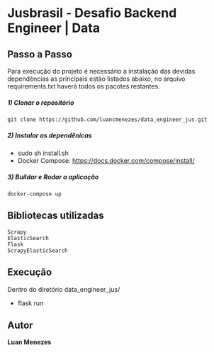 # Jusbrasil - Desafio Backend Engineer | Data

## Passo a Passo
Para execução do projeto é necessário a instalação das devidas dependências as principais estão listados abaixo, no arquivo requirements.txt haverá todos os pacotes restantes.

##### 1) Clonar o repositório

```git clone https://github.com/luancmenezes/data_engineer_jus.git```

##### 2) Instalar as dependênicas

<!-- - Docker: https://docs.docker.com/install/linux/docker-ce/ubuntu/ -->

- sudo sh install.sh
- Docker Compose: https://docs.docker.com/compose/install/

##### 3) Buildar e Rodar a aplicação

```docker-compose up```

## Bibliotecas utilizadas

```
Scrapy
ElasticSearch
Flask
ScrapyElasticSearch
```
## Execução
Dentro do diretório data_engineer_jus/ 

- flask run

## Autor

**Luan Menezes** 